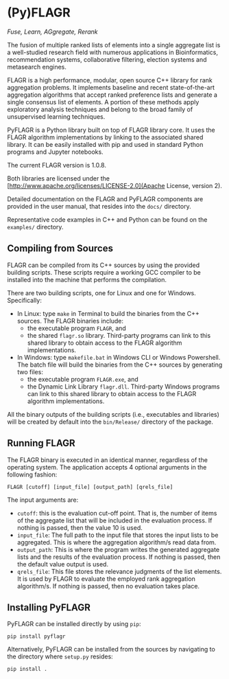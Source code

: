 # (Py)FLAGR

*Fuse, Learn, AGgregate, Rerank*

The fusion of multiple ranked lists of elements into a single aggregate list is a well-studied research field with numerous applications in Bioinformatics, recommendation systems, collaborative filtering, election systems and metasearch engines.

FLAGR is a high performance, modular, open source C++ library for rank aggregation problems. It implements baseline and recent state-of-the-art aggregation algorithms that accept ranked preference lists and generate a single consensus list of elements. A portion of these methods apply exploratory analysis techniques and belong to the broad family of unsupervised learning techniques.

PyFLAGR is a Python library built on top of FLAGR library core. It uses the FLAGR algorithm implementations by linking to the associated shared library. It can be easily installed with pip and used in standard Python programs and Jupyter notebooks.

The current FLAGR version is 1.0.8.

Both libraries are licensed under the [http://www.apache.org/licenses/LICENSE-2.0](Apache License, version 2).

Detailed documentation on the FLAGR and PyFLAGR components are provided in the user manual, that resides into the `docs/` directory.

Representative code examples in C++ and Python can be found on the `examples/` directory.


## Compiling from Sources

FLAGR can be compiled from its C++ sources by using the provided building scripts. These scripts require a working GCC compiler to be installed into the machine that performs the compilation.

There are two building scripts, one for Linux and one for Windows. Specifically:

* In Linux: type `make` in Terminal to build the binaries from the C++ sources. The FLAGR binaries include:
  * the executable program `FLAGR`, and
  * the shared `flagr.so` library. Third-party programs can link to this shared library to obtain access to the FLAGR algorithm implementations.
* In Windows: type `makefile.bat` in Windows CLI or Windows Powershell. The batch file will build the binaries from the C++ sources by generating two files:
  * the executable program `FLAGR.exe`, and
  * the Dynamic Link Library `flagr.dll`. Third-party Windows programs can link to this shared library to obtain access to the FLAGR algorithm implementations.

All the binary outputs of the building scripts (i.e., executables and libraries) will be created by default into the `bin/Release/` directory of the package.

## Running FLAGR

The FLAGR binary is executed in an identical manner, regardless of the operating system. The application accepts 4 optional arguments in the following fashion:

`FLAGR [cutoff] [input_file] [output_path] [qrels_file]`

The input arguments are:

* `cutoff`: this is the evaluation cut-off point. That is, the number of items of the aggregate list that will be included in the evaluation process. If nothing is passed, then the value 10 is used.
* `input_file`: The full path to the input file that stores the input lists to be aggregated. This is where the aggregation algorithm/s read data from.
* `output_path`: This is where the program writes the generated aggregate lists and the results of the evaluation process. If nothing is passed, then the default value output is used.
* `qrels_file`: This file stores the relevance judgments of the list elements. It is used by FLAGR to evaluate the employed rank aggregation algorithm/s. If nothing is passed, then no evaluation takes place.


## Installing PyFLAGR

PyFLAGR can be installed directly by using `pip`:

`pip install pyflagr`

Alternatively, PyFLAGR can be installed from the sources by navigating to the directory where `setup.py` resides:

`pip install .`

